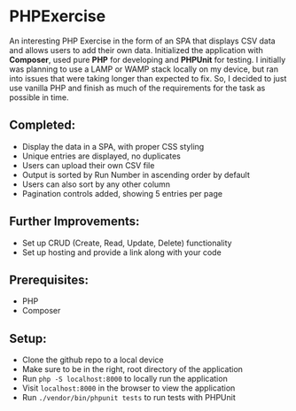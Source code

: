 # PHPExercise
An interesting PHP Exercise in the form of an SPA that displays CSV data and allows users to add their own data. Initialized the application with **Composer**, used pure **PHP** for developing and **PHPUnit** for testing. 
I initially was planning to use a LAMP or WAMP stack locally on my device, but ran into issues that were taking longer than expected to fix. So, I decided to just use vanilla PHP and finish as much of the requirements for the task as possible in time.
## Completed:

- Display the data in a SPA, with proper CSS styling<br>
- Unique entries are displayed, no duplicates<br>
- Users can upload their own CSV file<br>
- Output is sorted by Run Number in ascending order by default<br>
- Users can also sort by any other column<br>
- Pagination controls added, showing 5 entries per page<br>

## Further Improvements:
- Set up CRUD (Create, Read, Update, Delete) functionality<br>
- Set up hosting and provide a link along with your code<br>

## Prerequisites:
- PHP
- Composer

## Setup:
- Clone the github repo to a local device
- Make sure to be in the right, root directory of the application
- Run `php -S localhost:8000` to locally run the application
- Visit `localhost:8000` in the browser to view the application
- Run `./vendor/bin/phpunit tests` to run tests with PHPUnit
